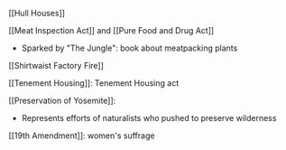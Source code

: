 
[[Hull Houses]]

[[Meat Inspection Act]] and [[Pure Food and Drug Act]]
- Sparked by "The Jungle": book about meatpacking plants

[[Shirtwaist Factory Fire]]

[[Tenement Housing]]: Tenement Housing act

[[Preservation of Yosemite]]:
- Represents efforts of naturalists who pushed to preserve wilderness

[[19th Amendment]]: women's suffrage

